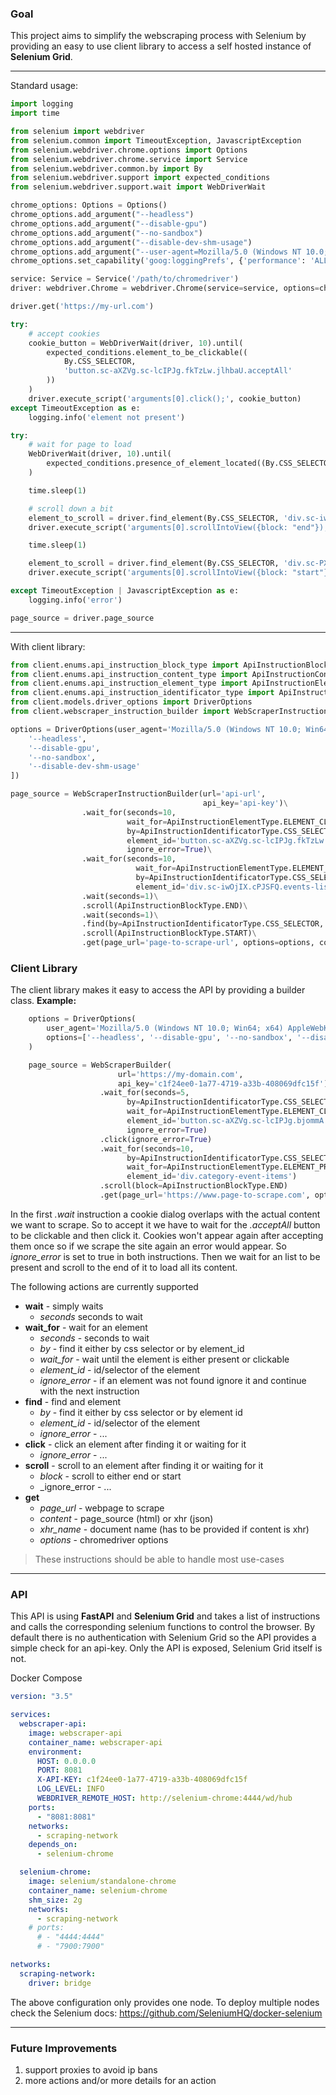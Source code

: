 ### Goal
This project aims to simplify the webscraping process with Selenium by providing an easy to use client library to access
a self hosted instance of **Selenium Grid**.  

---

Standard usage:
~~~python
import logging
import time

from selenium import webdriver
from selenium.common import TimeoutException, JavascriptException
from selenium.webdriver.chrome.options import Options
from selenium.webdriver.chrome.service import Service
from selenium.webdriver.common.by import By
from selenium.webdriver.support import expected_conditions
from selenium.webdriver.support.wait import WebDriverWait

chrome_options: Options = Options()
chrome_options.add_argument("--headless")
chrome_options.add_argument("--disable-gpu")
chrome_options.add_argument("--no-sandbox")
chrome_options.add_argument("--disable-dev-shm-usage")
chrome_options.add_argument("--user-agent=Mozilla/5.0 (Windows NT 10.0; Win64; x64) AppleWebKit/537.36 (KHTML, like Gecko) Chrome/125.0.0.0 Safari/537.36")
chrome_options.set_capability('goog:loggingPrefs', {'performance': 'ALL'})

service: Service = Service('/path/to/chromedriver')
driver: webdriver.Chrome = webdriver.Chrome(service=service, options=chrome_options)

driver.get('https://my-url.com')

try:
    # accept cookies
    cookie_button = WebDriverWait(driver, 10).until(
        expected_conditions.element_to_be_clickable((
            By.CSS_SELECTOR,
            'button.sc-aXZVg.sc-lcIPJg.fkTzLw.jlhbaU.acceptAll'
        ))
    )
    driver.execute_script('arguments[0].click();', cookie_button)
except TimeoutException as e:
    logging.info('element not present')

try:
    # wait for page to load
    WebDriverWait(driver, 10).until(
        expected_conditions.presence_of_element_located((By.CSS_SELECTOR, 'div.sc-iwOjIX.cPJSFQ.events-list'))
    )

    time.sleep(1)

    # scroll down a bit
    element_to_scroll = driver.find_element(By.CSS_SELECTOR, 'div.sc-iwOjIX.cPJSFQ.events-list')
    driver.execute_script('arguments[0].scrollIntoView({block: "end"});', element_to_scroll)

    time.sleep(1)

    element_to_scroll = driver.find_element(By.CSS_SELECTOR, 'div.sc-PXPPG.hIImXk')
    driver.execute_script('arguments[0].scrollIntoView({block: "start"});', element_to_scroll)

except TimeoutException | JavascriptException as e:
    logging.info('error')

page_source = driver.page_source
~~~

---

With client library:
~~~python
from client.enums.api_instruction_block_type import ApiInstructionBlockType
from client.enums.api_instruction_content_type import ApiInstructionContentType
from client.enums.api_instruction_element_type import ApiInstructionElementType
from client.enums.api_instruction_identificator_type import ApiInstructionIdentificatorType
from client.models.driver_options import DriverOptions
from client.webscraper_instruction_builder import WebScraperInstructionBuilder

options = DriverOptions(user_agent='Mozilla/5.0 (Windows NT 10.0; Win64; x64) AppleWebKit/537.36 (KHTML, like Gecko) Chrome/125.0.0.0 Safari/537.36', options=[
    '--headless',
    '--disable-gpu',
    '--no-sandbox',
    '--disable-dev-shm-usage'
])

page_source = WebScraperInstructionBuilder(url='api-url', 
                                           api_key='api-key')\
                .wait_for(seconds=10, 
                          wait_for=ApiInstructionElementType.ELEMENT_CLICKALBE,
                          by=ApiInstructionIdentificatorType.CSS_SELECTOR,
                          element_id='button.sc-aXZVg.sc-lcIPJg.fkTzLw.jlhbaU.acceptAll',
                          ignore_error=True)\
                .wait_for(seconds=10,
                            wait_for=ApiInstructionElementType.ELEMENT_PRESENCE,
                            by=ApiInstructionIdentificatorType.CSS_SELECTOR,
                            element_id='div.sc-iwOjIX.cPJSFQ.events-list')\
                .wait(seconds=1)\
                .scroll(ApiInstructionBlockType.END)\
                .wait(seconds=1)\
                .find(by=ApiInstructionIdentificatorType.CSS_SELECTOR, element_id='div.sc-PXPPG.hIImXk')\
                .scroll(ApiInstructionBlockType.START)\
                .get(page_url='page-to-scrape-url', options=options, content=ApiInstructionContentType.PAGE_SOURCE)
~~~

### Client Library
The client library makes it easy to access the API by providing a builder class.
**Example:**
~~~python
    options = DriverOptions(
        user_agent='Mozilla/5.0 (Windows NT 10.0; Win64; x64) AppleWebKit/537.36 (KHTML, like Gecko) Chrome/125.0.0.0 Safari/537.36',
        options=['--headless', '--disable-gpu', '--no-sandbox', '--disable-dev-shm-usage']
    )

    page_source = WebScraperBuilder(
                        url='https://my-domain.com',
                        api_key='c1f24ee0-1a77-4719-a33b-408069dfc15f')
                    .wait_for(seconds=5,
                          by=ApiInstructionIdentificatorType.CSS_SELECTOR,
                          wait_for=ApiInstructionElementType.ELEMENT_CLICKALBE,
                          element_id='button.sc-aXZVg.sc-lcIPJg.bjommA.jlhbaU.acceptAll',
                          ignore_error=True)
                    .click(ignore_error=True)
                    .wait_for(seconds=10,
                          by=ApiInstructionIdentificatorType.CSS_SELECTOR,
                          wait_for=ApiInstructionElementType.ELEMENT_PRESENCE,
                          element_id='div.category-event-items')
                    .scroll(block=ApiInstructionBlockType.END)
                    .get(page_url='https://www.page-to-scrape.com', options=options)
~~~
In the first _.wait_ instruction a cookie dialog overlaps with the actual content we want
to scrape. So to accept it we have to wait for the _.acceptAll_ button to be clickable and
then click it. Cookies won't appear again after accepting them once so if we scrape the site
again an error would appear. So _ignore_error_ is set to true in both instructions. Then
we wait for an list to be present and scroll to the end of it to load all its content.

The following actions are currently supported
- **wait** - simply waits
    - _seconds_ seconds to wait
- **wait_for** - wait for an element
    - _seconds_ - seconds to wait
    - _by_ - find it either by css selector or by element_id
    - _wait_for_ - wait until the element is either present or clickable
    - _element_id_ - id/selector of the element
    - _ignore_error_ - if an element was not found ignore it and continue with the next instruction
- **find** - find and element
    - _by_ - find it either by css selector or by element id
    - _element_id_ - id/selector of the element
    - _ignore_error_ - ...
- **click** - click an element after finding it or waiting for it
    - _ignore_error_ - ...
- **scroll** - scroll to an element after finding it or waiting for it
    - _block_ - scroll to either end or start
    - _ignore_error - ...
- **get**
    - _page_url_ - webpage to scrape
    - _content_ - page_source (html) or xhr (json)
    - _xhr_name_ - document name (has to be provided if content is xhr)
    - _options_ - chromedriver options

> These instructions should be able to handle most use-cases

---

### API
This API is using **FastAPI** and **Selenium Grid** and takes a list of instructions
and calls the corresponding selenium functions to control the browser. By default
there is no authentication with Selenium Grid so the API provides a simple check for an api-key. Only the API
is exposed, Selenium Grid itself is not.

Docker Compose
~~~yaml
version: "3.5"

services:
  webscraper-api:
    image: webscraper-api
    container_name: webscraper-api
    environment:
      HOST: 0.0.0.0
      PORT: 8081
      X-API-KEY: c1f24ee0-1a77-4719-a33b-408069dfc15f
      LOG_LEVEL: INFO
      WEBDRIVER_REMOTE_HOST: http://selenium-chrome:4444/wd/hub
    ports:
      - "8081:8081"
    networks:
      - scraping-network
    depends_on:
      - selenium-chrome

  selenium-chrome:
    image: selenium/standalone-chrome
    container_name: selenium-chrome
    shm_size: 2g
    networks:
      - scraping-network
    # ports:
      # - "4444:4444"
      # - "7900:7900"

networks:
  scraping-network:
    driver: bridge

~~~

The above configuration only provides one node. To deploy multiple nodes check the Selenium docs: https://github.com/SeleniumHQ/docker-selenium

---

### Future Improvements
1. support proxies to avoid ip bans
2. more actions and/or more details for an action